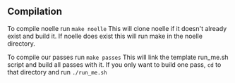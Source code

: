 ## Compilation
To compile noelle run `make noelle`
This will clone noelle if it doesn't already exist and build it.
If noelle does exist this will run make in the noelle directory.

To compile our passes run `make passes`
This will link the template run_me.sh script and build all passes with it.
If you only want to build one pass, `cd` to that directory and run `./run_me.sh`
